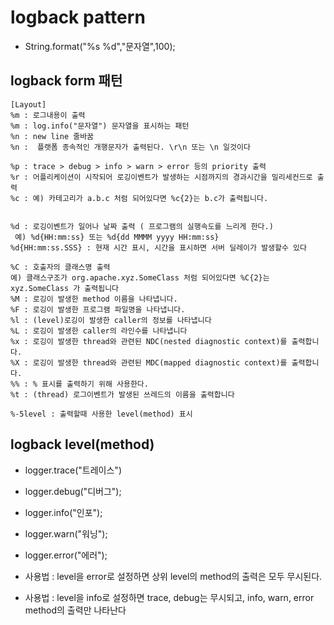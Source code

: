 # logback pattern
* String.format("%s %d","문자열",100);

## logback form 패턴




	[Layout]
	%m : 로그내용이 출력
	%m : log.info("문자열") 문자열을 표시하는 패턴 
	%n : new line 줄바꿈  
	%n :  플랫폼 종속적인 개행문자가 출력된다. \r\n 또는 \n 일것이다

	%p : trace > debug > info > warn > error 등의 priority 출력
	%r : 어플리케이션이 시작되어 로깅이벤트가 발생하는 시점까지의 경과시간을 밀리세컨드로 출력
	%c : 예) 카테고리가 a.b.c 처럼 되어있다면 %c{2}는 b.c가 출력됩니다.

	
	%d : 로깅이벤트가 일어나 날짜 출력 ( 프로그램의 실행속도를 느리게 한다.)
	 예) %d{HH:mm:ss} 또는 %d{dd MMMM yyyy HH:mm:ss}
	%d{HH:mm:ss.SSS} : 현재 시간 표시, 시간을 표시하면 서버 딜레이가 발생할수 있다

	%C : 호출자의 클래스명 출력
	예) 클래스구조가 org.apache.xyz.SomeClass 처럼 되어있다면 %C{2}는 xyz.SomeClass 가 출력됩니다
	%M : 로깅이 발생한 method 이름을 나타냅니다.
	%F : 로깅이 발생한 프로그램 파일명을 나타냅니다.
	%l : (level)로깅이 발생한 caller의 정보를 나타냅니다 
	%L : 로깅이 발생한 caller의 라인수를 나타냅니다 
	%x : 로깅이 발생한 thread와 관련된 NDC(nested diagnostic context)를 출력합니다. 
	%X : 로깅이 발생한 thread와 관련된 MDC(mapped diagnostic context)를 출력합니다. 
	%% : % 표시를 출력하기 위해 사용한다.  
	%t : (thread) 로그이벤트가 발생된 쓰레드의 이름을 출력합니다

	%-5level : 출력할때 사용한 level(method) 표시


## logback level(method)
* logger.trace("트레이스")
* logger.debug("디버그");
* logger.info("인포");
* logger.warn("워닝");
* logger.error("에러");

* 사용법 : level을 error로 설정하면 상위 level의 method의 출력은 모두 무시된다.
* 사용법 : level을 info로 설정하면 trace, debug는 무시되고, info, warn, error method의 출력만 나타난다
